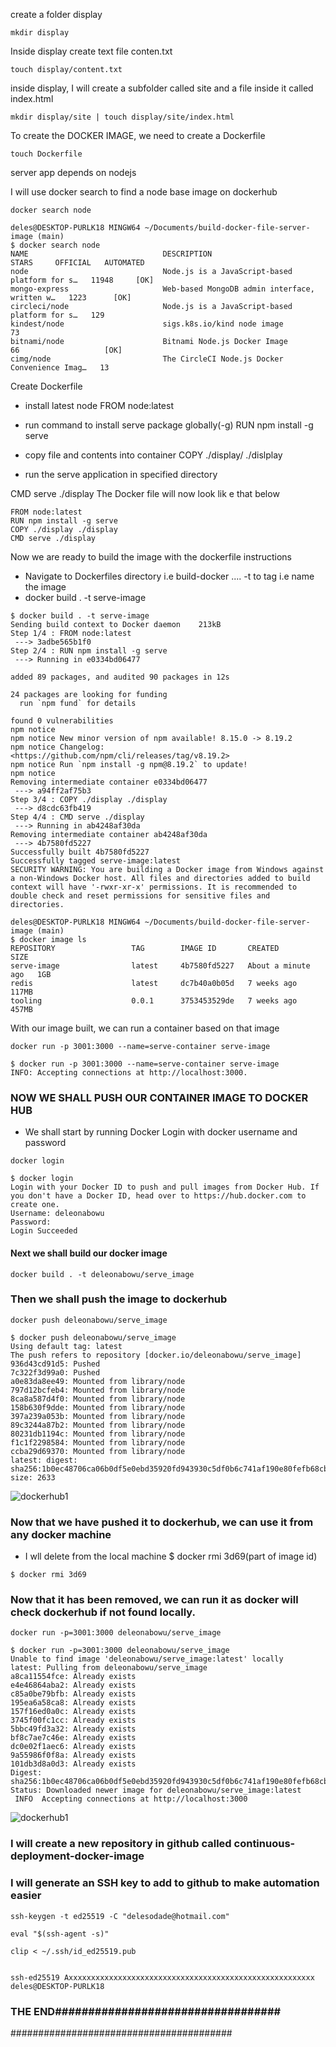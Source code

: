 create a folder display
```
mkdir display
```
Inside display create text file conten.txt
```
touch display/content.txt
```
inside display, I will create a subfolder called site and a file inside it called index.html
```
mkdir display/site | touch display/site/index.html
```

To create the DOCKER IMAGE, we need to create a Dockerfile

```
touch Dockerfile
```

server app depends on nodejs

I will use docker search to find a node base image on dockerhub
```
docker search node
```
```
deles@DESKTOP-PURLK18 MINGW64 ~/Documents/build-docker-file-server-image (main)
$ docker search node
NAME                              DESCRIPTION                                     STARS     OFFICIAL   AUTOMATED
node                              Node.js is a JavaScript-based platform for s…   11948     [OK]
mongo-express                     Web-based MongoDB admin interface, written w…   1223      [OK]
circleci/node                     Node.js is a JavaScript-based platform for s…   129
kindest/node                      sigs.k8s.io/kind node image                     73
bitnami/node                      Bitnami Node.js Docker Image                    66                   [OK]     
cimg/node                         The CircleCI Node.js Docker Convenience Imag…   13
```

Create Dockerfile
- install latest node
FROM node:latest
- run command to install serve package globally(-g)
RUN npm install -g serve
- copy file and contents into container
COPY ./display/ ./dislplay

- run the serve application in specified directory

CMD serve ./display
The Docker file will now look lik e that below 
```
FROM node:latest
RUN npm install -g serve
COPY ./display ./display
CMD serve ./display

```

Now we are ready to build the image with the dockerfile instructions

- Navigate to Dockerfiles directory i.e build-docker ....
-t to tag i.e name the image
- docker build . -t serve-image 

```
$ docker build . -t serve-image
Sending build context to Docker daemon    213kB
Step 1/4 : FROM node:latest
 ---> 3adbe565b1f0
Step 2/4 : RUN npm install -g serve
 ---> Running in e0334bd06477

added 89 packages, and audited 90 packages in 12s

24 packages are looking for funding
  run `npm fund` for details

found 0 vulnerabilities
npm notice 
npm notice New minor version of npm available! 8.15.0 -> 8.19.2        
npm notice Changelog: <https://github.com/npm/cli/releases/tag/v8.19.2>
npm notice Run `npm install -g npm@8.19.2` to update!
npm notice 
Removing intermediate container e0334bd06477
 ---> a94ff2af75b3
Step 3/4 : COPY ./display ./display
 ---> d8cdc63fb419
Step 4/4 : CMD serve ./display
 ---> Running in ab4248af30da
Removing intermediate container ab4248af30da
 ---> 4b7580fd5227
Successfully built 4b7580fd5227
Successfully tagged serve-image:latest
SECURITY WARNING: You are building a Docker image from Windows against a non-Windows Docker host. All files and directories added to build context will have '-rwxr-xr-x' permissions. It is recommended to double check and reset permissions for sensitive files and directories.

deles@DESKTOP-PURLK18 MINGW64 ~/Documents/build-docker-file-server-image (main)
$ docker image ls
REPOSITORY                 TAG        IMAGE ID       CREATED              SIZE
serve-image                latest     4b7580fd5227   About a minute ago   1GB
redis                      latest     dc7b40a0b05d   7 weeks ago          117MB
tooling                    0.0.1      3753453529de   7 weeks ago          457MB
```

With our image built, we can run a container based on that image

```
docker run -p 3001:3000 --name=serve-container serve-image
```

```
$ docker run -p 3001:3000 --name=serve-container serve-image
INFO: Accepting connections at http://localhost:3000.
```

### NOW WE SHALL PUSH OUR CONTAINER IMAGE TO DOCKER HUB

- We shall start by running Docker Login with docker username and password
```
docker login
```

```
$ docker login
Login with your Docker ID to push and pull images from Docker Hub. If you don't have a Docker ID, head over to https://hub.docker.com to create one.
Username: deleonabowu
Password: 
Login Succeeded
```

#### Next we shall build our docker image

```
docker build . -t deleonabowu/serve_image 
```

### Then we shall push the image to dockerhub

```
docker push deleonabowu/serve_image 
```
```
$ docker push deleonabowu/serve_image
Using default tag: latest
The push refers to repository [docker.io/deleonabowu/serve_image]
936d43cd91d5: Pushed
7c322f3d99a0: Pushed
a0e83da8ee49: Mounted from library/node
797d12bcfeb4: Mounted from library/node
8ca8a587d4f0: Mounted from library/node
158b630f9dde: Mounted from library/node
397a239a053b: Mounted from library/node
89c3244a87b2: Mounted from library/node
80231db1194c: Mounted from library/node
f1c1f2298584: Mounted from library/node
ccba29d69370: Mounted from library/node
latest: digest: sha256:1b0ec48706ca06b0df5e0ebd35920fd943930c5df0b6c741af190e80fefb68cb size: 2633
```

![dockerhub1](./images/dockerhub1.PNG)

### Now that we have pushed it to dockerhub, we can use it from any docker machine

- I wll delete from the local machine $ docker rmi   3d69(part of image id)
```
$ docker rmi 3d69
```
### Now that it has been removed, we can run it as docker will check dockerhub if not found locally.

```
docker run -p=3001:3000 deleonabowu/serve_image
```
```
$ docker run -p=3001:3000 deleonabowu/serve_image
Unable to find image 'deleonabowu/serve_image:latest' locally
latest: Pulling from deleonabowu/serve_image
a8ca11554fce: Already exists
e4e46864aba2: Already exists
c85a0be79bfb: Already exists
195ea6a58ca8: Already exists
157f16ed0a0c: Already exists
3745f00fc1cc: Already exists
5bbc49fd3a32: Already exists
bf8c7ae7c46e: Already exists
dc0e02f1aec6: Already exists
9a55986f0f8a: Already exists
101db3d8a0d3: Already exists
Digest: sha256:1b0ec48706ca06b0df5e0ebd35920fd943930c5df0b6c741af190e80fefb68cb
Status: Downloaded newer image for deleonabowu/serve_image:latest
 INFO  Accepting connections at http://localhost:3000
```




![dockerhub1](./images/browser1.PNG)

### I will create a new repository in github called continuous-deployment-docker-image

### I will generate an SSH key to add to github to make automation easier

```
ssh-keygen -t ed25519 -C "delesodade@hotmail.com"
```

```
eval "$(ssh-agent -s)"
```

```
clip < ~/.ssh/id_ed25519.pub
```
```

ssh-ed25519 Axxxxxxxxxxxxxxxxxxxxxxxxxxxxxxxxxxxxxxxxxxxxxxxxxxxxxxx deles@DESKTOP-PURLK18

```
### THE END##################################
########################################
####
